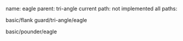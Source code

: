 name: eagle
parent: tri-angle
current path: not implemented
all paths:

  basic/flank guard/tri-angle/eagle

  basic/pounder/eagle
